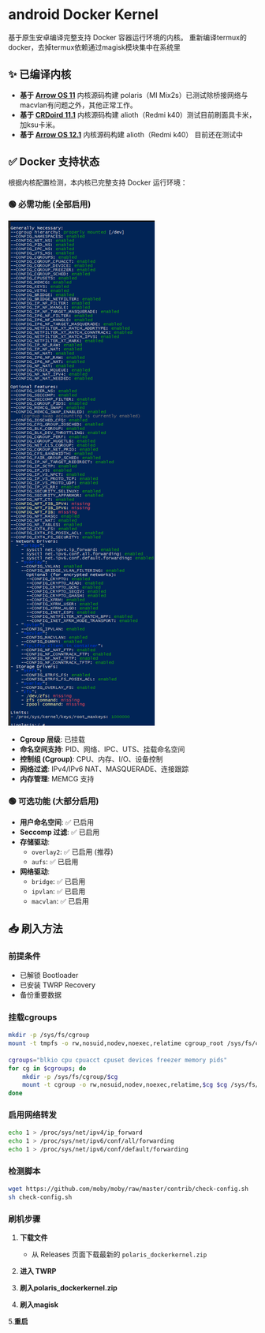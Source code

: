 # android Docker Kernel

基于原生安卓编译完整支持 Docker 容器运行环境的内核。
重新编译termux的docker，去掉termux依赖通过magisk模块集中在系统里
## ✨ 已编译内核

- **基于 [Arrow OS 11](https://github.com/LeeHe-gif/android_kernel_xiaomi_sdm845)** 内核源码构建 polaris（MI Mix2s）已测试除桥接网络与macvlan有问题之外，其他正常工作。
- **基于 [CRDoird 11.1](https://github.com/LeeHe-gif/android_kernel_xiaomi_sm8250)** 内核源码构建 alioth（Redmi k40）测试目前刷面具卡米，加ksu卡米。
- **基于 [Arrow OS 12.1](https://github.com/LeeHe-gif/android_kernel_xiaomi_alioth)** 内核源码构建 alioth（Redmi k40） 目前还在测试中

## ✅ Docker 支持状态

根据内核配置检测，本内核已完整支持 Docker 运行环境：

### 🟢 必需功能 (全部启用)
![](/img/效果图.png "脚本测试图")
- **Cgroup 层级**: 已挂载
- **命名空间支持**: PID、网络、IPC、UTS、挂载命名空间
- **控制组 (Cgroup)**: CPU、内存、I/O、设备控制
- **网络过滤**: IPv4/IPv6 NAT、MASQUERADE、连接跟踪
- **内存管理**: MEMCG 支持

### 🟢 可选功能 (大部分启用)
- **用户命名空间**: ✅ 已启用
- **Seccomp 过滤**: ✅ 已启用
- **存储驱动**: 
  - `overlay2`: ✅ 已启用 (推荐)
  - `aufs`: ✅ 已启用
- **网络驱动**:
  - `bridge`: ✅ 已启用
  - `ipvlan`: ✅ 已启用  
  - `macvlan`: ✅ 已启用

## 📥 刷入方法

### 前提条件
- 已解锁 Bootloader
- 已安装 TWRP Recovery
- 备份重要数据

### 挂载cgroups

```Bash
mkdir -p /sys/fs/cgroup
mount -t tmpfs -o rw,nosuid,nodev,noexec,relatime cgroup_root /sys/fs/cgroup 2>/dev/null

cgroups="blkio cpu cpuacct cpuset devices freezer memory pids"
for cg in $cgroups; do
    mkdir -p /sys/fs/cgroup/$cg
    mount -t cgroup -o rw,nosuid,nodev,noexec,relatime,$cg $cg /sys/fs/cgroup/$cg 2>/dev/null
done
```

### 启用网络转发

```Bash
echo 1 > /proc/sys/net/ipv4/ip_forward
echo 1 > /proc/sys/net/ipv6/conf/all/forwarding
echo 1 > /proc/sys/net/ipv6/conf/default/forwarding
```

### 检测脚本
```Bash
wget https://github.com/moby/moby/raw/master/contrib/check-config.sh
sh check-config.sh
```

### 刷机步骤

1. **下载文件**
   - 从 Releases 页面下载最新的 `polaris_dockerkernel.zip`

2. **进入 TWRP**

3. **刷入polaris_dockerkernel.zip**

4. **刷入magisk**

5.**重启**
